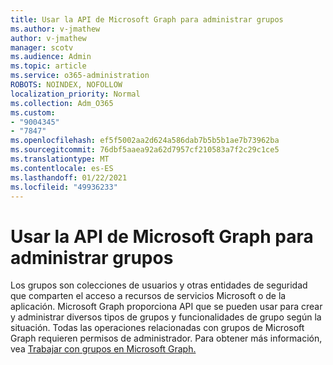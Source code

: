 ```yaml
---
title: Usar la API de Microsoft Graph para administrar grupos
ms.author: v-jmathew
author: v-jmathew
manager: scotv
ms.audience: Admin
ms.topic: article
ms.service: o365-administration
ROBOTS: NOINDEX, NOFOLLOW
localization_priority: Normal
ms.collection: Adm_O365
ms.custom:
- "9004345"
- "7847"
ms.openlocfilehash: ef5f5002aa2d624a586dab7b5b5b1ae7b73962ba
ms.sourcegitcommit: 76dbf5aaea92a62d7957cf210583a7f2c29c1ce5
ms.translationtype: MT
ms.contentlocale: es-ES
ms.lasthandoff: 01/22/2021
ms.locfileid: "49936233"
---
```

# <a name="use-microsoft-graph-api-to-manage-groups"></a>Usar la API de Microsoft Graph para administrar grupos

Los grupos son colecciones de usuarios y otras entidades de seguridad que comparten el acceso a recursos de servicios Microsoft o de la aplicación. Microsoft Graph proporciona API que se pueden usar para crear y administrar diversos tipos de grupos y funcionalidades de grupo según la situación. Todas las operaciones relacionadas con grupos de Microsoft Graph requieren permisos de administrador. Para obtener más información, vea [Trabajar con grupos en Microsoft Graph.](https://docs.microsoft.com/graph/api/resources/groups-overview)
